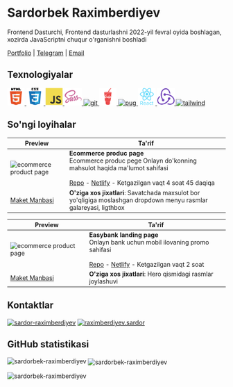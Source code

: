 # Sardorbek Raximberdiyev

Frontend Dasturchi, Frontend dasturlashni 2022-yil fevral oyida boshlagan, xozirda JavaScriptni chuqur o'rganishni boshladi

[Portfolio](https://srb-portfolio.netlify.app) | [Telegram](https://t.me/sardor_raximberdiyev) | [Email](mailto:sardorraximberdiyev@9gmail.com)


## Texnologiyalar

<p align="left">
  <a href="https://www.w3.org/html/" target="_blank" rel="noreferrer"><img src="https://raw.githubusercontent.com/devicons/devicon/master/icons/html5/html5-original-wordmark.svg" alt="html5" width="40" height="40"/> </a>
  <a href="https://www.w3schools.com/css/" target="_blank" rel="noreferrer"><img src="https://raw.githubusercontent.com/devicons/devicon/master/icons/css3/css3-original-wordmark.svg" alt="css3" width="40" height="40"/> </a>
  <a href="https://developer.mozilla.org/en-US/docs/Web/JavaScript" target="_blank" rel="noreferrer"><img src="https://raw.githubusercontent.com/devicons/devicon/master/icons/javascript/javascript-original.svg" alt="javascript" width="40" height="40"/> </a>
  <a href="https://sass-lang.com" target="_blank" rel="noreferrer"><img src="https://raw.githubusercontent.com/devicons/devicon/master/icons/sass/sass-original.svg" alt="sass" width="40" height="40"/> </a>
  <a href="https://git-scm.com/" target="_blank" rel="noreferrer"><img src="https://www.vectorlogo.zone/logos/git-scm/git-scm-icon.svg" alt="git" width="40" height="40"/> </a>
  <a href="https://gulpjs.com" target="_blank" rel="noreferrer"><img src="https://raw.githubusercontent.com/devicons/devicon/master/icons/gulp/gulp-plain.svg" alt="gulp" width="40" height="40"/> </a>
  <a href="https://pugjs.org" target="_blank" rel="noreferrer"><img src="https://cdn.worldvectorlogo.com/logos/pug.svg" alt="pug" width="40" height="40"/> </a>
  <a href="https://reactjs.org/" target="_blank" rel="noreferrer"><img src="https://raw.githubusercontent.com/devicons/devicon/master/icons/react/react-original-wordmark.svg" alt="react" width="40" height="40"/> </a>
  <a href="https://redux.js.org" target="_blank" rel="noreferrer"><img src="https://raw.githubusercontent.com/devicons/devicon/master/icons/redux/redux-original.svg" alt="redux" width="40" height="40"/> </a>
  <a href="https://tailwindcss.com/" target="_blank" rel="noreferrer"><img src="https://www.vectorlogo.zone/logos/tailwindcss/tailwindcss-icon.svg" alt="tailwind" width="40" height="40"/> </a>
</p>


## So'ngi loyihalar

| Preview  |  Ta'rif |
|---|---|
| <img src="https://res.cloudinary.com/dz209s6jk/image/upload/q_auto:good,w_900/Challenges/bognvsqd34ueowkompeh.jpg" alt="ecommerce product page" width="250"/> | <b>Ecommerce produc page</b> <br> Ecommerce produc pege Onlayn do'konning mahsulot haqida ma'lumot sahifasi <br> <br> [Repo](https://www.frontendmentor.io/challenges) - [Netlify](https://srb-e-commerce.netlify.app) - Ketgazilgan vaqt 4 soat 45 daqiqa|
|  [Maket Manbasi](https://www.frontendmentor.io/challenges/ecommerce-product-page-UPsZ9MJp6) |   <b>O'ziga xos jixatlari</b>: Savatchada maxsulot bor yo'qligiga moslashgan dropdown menyu rasmlar galareyasi, ligthbox |

| Preview  |  Ta'rif |
|---|---|
| <img src="https://res.cloudinary.com/dz209s6jk/image/upload/q_auto:good,w_900/Challenges/r57dwegyobrqigxhsj36.jpg" alt="ecommerce product page" width="200" height="120"/> | <b>Easybank landing page</b> <br> Onlayn bank uchun mobil ilovaning promo sahifasi <br> <br> [Repo](https://www.frontendmentor.io/challenges) - [Netlify](https://srb-easybank.netlify.app) - Ketgazilgan vaqt 2 soat |
|  [Maket Manbasi](https://www.frontendmentor.io/challenges/easybank-landing-page-WaUhkoDN) |   <b>O'ziga xos jixatlari</b>: Hero qismidagi rasmlar joylashuvi |



## Kontaktlar

<p align="left">
<a href="https://www.facebook.com/people/Sardor-Raximberdiyev/100076636657630/" target="blank"><img align="center" src="https://raw.githubusercontent.com/rahuldkjain/github-profile-readme-generator/master/src/images/icons/Social/facebook.svg" alt="sardor-raximberdiyev" height="30" width="40" /></a>
<a href="https://instagram.com/raximberdiyev.sardor" target="blank"><img align="center" src="https://raw.githubusercontent.com/rahuldkjain/github-profile-readme-generator/master/src/images/icons/Social/instagram.svg" alt="raximberdiyev.sardor" height="30" width="40" /></a>
</p>


## GitHub statistikasi

<p><img align="left" src="https://github-readme-stats.vercel.app/api/top-langs?username=sardorbek-raximberdiyev&show_icons=true&locale=en&layout=compact" alt="sardorbek-raximberdiyev" /></p>

<p>&nbsp;<img align="center" src="https://github-readme-stats.vercel.app/api?username=sardorbek-raximberdiyev&show_icons=true&locale=en" alt="sardorbek-raximberdiyev" /></p>

<p><img align="center" src="https://github-readme-streak-stats.herokuapp.com/?user=sardorbek-raximberdiyev&" alt="sardorbek-raximberdiyev" /></p>

